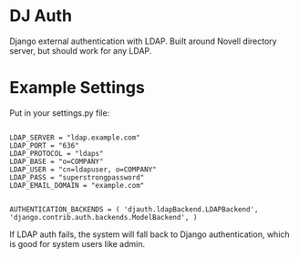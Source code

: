 DJ Auth
======

Django external authentication with LDAP. Built around Novell directory server, but should work for any LDAP.

Example Settings
================

Put in your settings.py file:

<code>
LDAP_SERVER = "ldap.example.com"
LDAP_PORT = "636"
LDAP_PROTOCOL = "ldaps"
LDAP_BASE = "o=COMPANY"
LDAP_USER = "cn=ldapuser, o=COMPANY"
LDAP_PASS = "superstrongpassword"
LDAP_EMAIL_DOMAIN = "example.com"

AUTHENTICATION_BACKENDS = (
    'djauth.ldapBackend.LDAPBackend',
    'django.contrib.auth.backends.ModelBackend',
)
</code>

If LDAP auth fails, the system will fall back to Django authentication, which is good for system users like admin.

